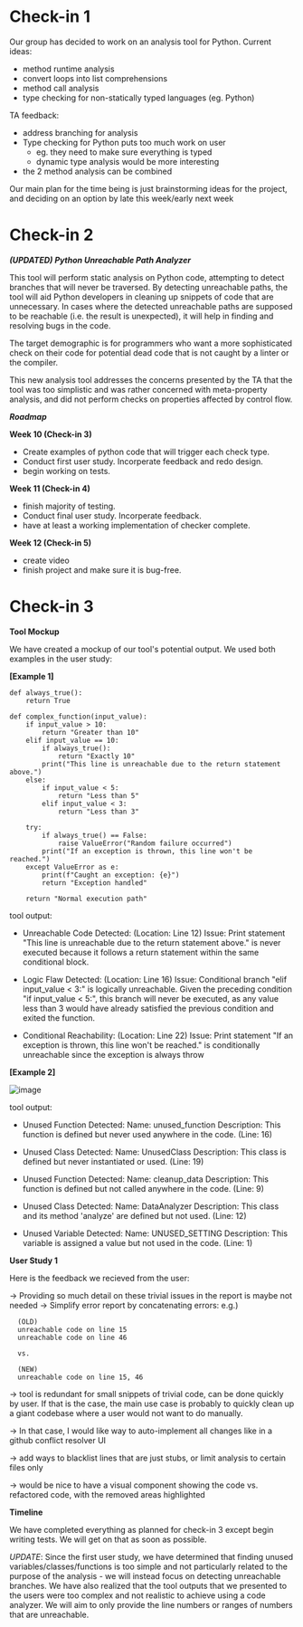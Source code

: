 # Check-in 1
Our group has decided to work on an analysis tool for Python.
Current ideas:
- method runtime analysis
- convert loops into list comprehensions
- method call analysis
- type checking for non-statically typed languages (eg. Python)

TA feedback:
- address branching for analysis
- Type checking for Python puts too much work on user 
   - eg. they need to make sure everything is typed
   - dynamic type analysis would be more interesting
- the 2 method analysis can be combined


Our main plan for the time being is just brainstorming ideas for the project, and deciding on an option by late this week/early next week

# Check-in 2

_**(UPDATED) Python Unreachable Path Analyzer**_

This tool will perform static analysis on Python code, attempting to detect branches that will never be traversed. By detecting unreachable paths, the tool will aid Python developers in cleaning up snippets of code that are unnecessary. In cases where the detected unreachable paths are supposed to be reachable (i.e. the result is unexpected), it will help in finding and resolving bugs in the code.

The target demographic is for programmers who want a more sophisticated check on their code for potential dead code that is not caught by a linter or the compiler. 

This new analysis tool addresses the concerns presented by the TA that the tool was too simplistic and was rather concerned with meta-property analysis, and did not perform checks on properties affected by control flow.

_**Roadmap**_

**Week 10 (Check-in 3)**

- Create examples of python code that will trigger each check type.
- Conduct first user study. Incorperate feedback and redo design.
- begin working on tests.

**Week 11 (Check-in 4)**

- finish majority of testing. 
- Conduct final user study. Incorperate feedback.
- have at least a working implementation of checker complete.

**Week 12 (Check-in 5)**

- create video
- finish project and make sure it is bug-free.


# Check-in 3 

**Tool Mockup**

We have created a mockup of our tool's potential output. We used both examples in the user study:

**[Example 1]**

```
def always_true():
    return True

def complex_function(input_value):
    if input_value > 10:
        return "Greater than 10"
    elif input_value == 10:
        if always_true():
            return "Exactly 10"
        print("This line is unreachable due to the return statement above.")
    else:
        if input_value < 5:
            return "Less than 5"
        elif input_value < 3:
            return "Less than 3"

    try:
        if always_true() == False:
            raise ValueError("Random failure occurred")
        print("If an exception is thrown, this line won't be reached.")
    except ValueError as e:
        print(f"Caught an exception: {e}")
        return "Exception handled"

    return "Normal execution path"
```

tool output:

- Unreachable Code Detected:
(Location: Line 12)
Issue: Print statement "This line is unreachable due to the return statement above." is never executed because it follows a return statement within the same conditional block.

- Logic Flaw Detected:
(Location: Line 16)
Issue: Conditional branch "elif input_value < 3:" is logically unreachable. Given the preceding condition "if input_value < 5:", this branch will never be executed, as any value less than 3 would have already satisfied the previous condition and exited the function.

- Conditional Reachability:
(Location: Line 22)
Issue: Print statement "If an exception is thrown, this line won't be reached." is conditionally unreachable since the exception is always throw

**[Example 2]**

![image](https://media.github.students.cs.ubc.ca/user/4234/files/98c01db0-1a8d-4a99-aeb3-03bf3a8a3771)

tool output:

- Unused Function Detected:
Name: unused_function
Description: This function is defined but never used anywhere in the code.
(Line: 16)

- Unused Class Detected:
Name: UnusedClass
Description: This class is defined but never instantiated or used.
(Line: 19)

- Unused Function Detected:
Name: cleanup_data
Description: This function is defined but not called anywhere in the code.
(Line: 9)

- Unused Class Detected:
Name: DataAnalyzer
Description: This class and its method 'analyze' are defined but not used.
(Line: 12)

- Unused Variable Detected:
Name: UNUSED_SETTING
Description: This variable is assigned a value but not used in the code.
(Line: 1)


**User Study 1**

Here is the feedback we recieved from the user:

-> Providing so much detail on these trivial issues in the report is maybe not needed
  -> Simplify error report by concatenating errors:
      e.g.)
      
      (OLD)
      unreachable code on line 15
      unreachable code on line 46

      vs.

      (NEW)
      unreachable code on line 15, 46
      
-> tool is redundant for small snippets of trivial code, can be done quickly by user. If that is the case, the main use case is probably to quickly clean up a giant codebase where a user would not want to do manually. 

-> In that case, I would like way to auto-implement all changes like in a github conflict resolver UI

-> add ways to blacklist lines that are just stubs, or limit analysis to certain files only

-> would be nice to have a visual component showing the code vs. refactored code, with the removed areas highlighted

**Timeline**

We have completed everything as planned for check-in 3 except begin writing tests. We will get on that as soon as possible.

*UPDATE*:
Since the first user study, we have determined that finding unused variables/classes/functions is too simple and not particularly related to the purpose of the analysis - we will instead focus on detecting unreachable branches. We have also realized that the tool outputs that we presented to the users were too complex and not realistic to achieve using a code analyzer. We will aim to only provide the line numbers or ranges of numbers that are unreachable.
